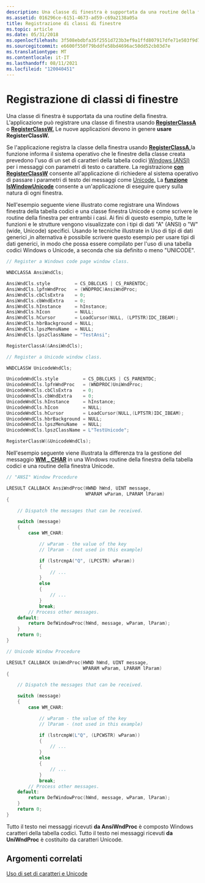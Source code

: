 ```yaml
---
description: Una classe di finestra è supportata da una routine della finestra. L'applicazione può registrare una classe di finestra usando RegisterClassA o RegisterClassW. Le nuove applicazioni devono in genere usare RegisterClassW.
ms.assetid: 016296ce-6151-4673-ad59-c69a2138a05a
title: Registrazione di classi di finestre
ms.topic: article
ms.date: 05/31/2018
ms.openlocfilehash: 3f508ebdbfa35f2551d723b3ef9a1ffd807917dfe71e503f9d77b2e8fdb136f2
ms.sourcegitcommit: e6600f550f79bddfe58bd4696ac50dd52cb03d7e
ms.translationtype: MT
ms.contentlocale: it-IT
ms.lasthandoff: 08/11/2021
ms.locfileid: "120040451"
---
```

# <a name="registering-window-classes"></a>Registrazione di classi di finestre

Una classe di finestra è supportata da una routine della finestra. L'applicazione può registrare una classe di finestra usando [**RegisterClassA**](/windows/win32/api/winuser/nf-winuser-registerclassa) o [**RegisterClassW.**](/windows/win32/api/winuser/nf-winuser-registerclassa) Le nuove applicazioni devono in genere **usare RegisterClassW.**

Se l'applicazione registra la classe della finestra usando [**RegisterClassA,**](/windows/win32/api/winuser/nf-winuser-registerclassa)la funzione informa il sistema operativo che le finestre della classe creata prevedono l'uso di un set di caratteri della tabella codici [Windows (ANSI)](code-pages.md) per i messaggi con parametri di testo o carattere. La registrazione [**con RegisterClassW**](/windows/win32/api/winuser/nf-winuser-registerclassa) consente all'applicazione di richiedere al sistema operativo di passare i parametri di testo dei messaggi come [Unicode.](unicode.md) La [**funzione IsWindowUnicode**](/windows/win32/api/winuser/nf-winuser-iswindowunicode) consente a un'applicazione di eseguire query sulla natura di ogni finestra.

Nell'esempio seguente viene illustrato come registrare una Windows finestra della tabella codici e una classe finestra Unicode e come scrivere le routine della finestra per entrambi i casi. Ai fini di questo esempio, tutte le funzioni e le strutture vengono visualizzate con i tipi di dati "A" (ANSI) o "W" (wide, Unicode) specifici. Usando le tecniche illustrate in Uso di tipi di dati generici [,](using-generic-data-types.md)in alternativa è possibile scrivere questo esempio per usare tipi di dati generici, in modo che possa essere compilato per l'uso di una tabella codici Windows o Unicode, a seconda che sia definito o meno "UNICODE".


```C++
// Register a Windows code page window class.

WNDCLASSA AnsiWndCls;

AnsiWndCls.style         = CS_DBLCLKS | CS_PARENTDC;
AnsiWndCls.lpfnWndProc   = (WNDPROC)AnsiWndProc;
AnsiWndCls.cbClsExtra    = 0;
AnsiWndCls.cbWndExtra    = 0;
AnsiWndCls.hInstance     = hInstance;
AnsiWndCls.hIcon         = NULL;
AnsiWndCls.hCursor       = LoadCursor(NULL, (LPTSTR)IDC_IBEAM);
AnsiWndCls.hbrBackground = NULL;
AnsiWndCls.lpszMenuName  = NULL;
AnsiWndCls.lpszClassName = "TestAnsi";

RegisterClassA(&AnsiWndCls);

// Register a Unicode window class.

WNDCLASSW UnicodeWndCls;

UnicodeWndCls.style         = CS_DBLCLKS | CS_PARENTDC;
UnicodeWndCls.lpfnWndProc   = (WNDPROC)UniWndProc;
UnicodeWndCls.cbClsExtra    = 0;
UnicodeWndCls.cbWndExtra    = 0;
UnicodeWndCls.hInstance     = hInstance;
UnicodeWndCls.hIcon         = NULL;
UnicodeWndCls.hCursor       = LoadCursor(NULL,(LPTSTR)IDC_IBEAM);
UnicodeWndCls.hbrBackground = NULL;
UnicodeWndCls.lpszMenuName  = NULL;
UnicodeWndCls.lpszClassName = L"TestUnicode";

RegisterClassW(&UnicodeWndCls);
```



Nell'esempio seguente viene illustrata la differenza tra la gestione del messaggio [**WM \_ CHAR**](../inputdev/wm-char.md) in una Windows routine della finestra della tabella codici e una routine della finestra Unicode.


```C++
// "ANSI" Window Procedure

LRESULT CALLBACK AnsiWndProc(HWND hWnd, UINT message,
                             WPARAM wParam, LPARAM lParam)
{

    // Dispatch the messages that can be received.

    switch (message)
    {
        case WM_CHAR:

            // wParam - the value of the key
            // lParam - (not used in this example)

            if (lstrcmpA("Q", (LPCSTR) wParam))
            {
                // ...
            }
            else
            {
                // ...
            }
            break;
        // Process other messages.
    default:
        return DefWindowProc(hWnd, message, wParam, lParam);
    }
    return 0;
}

// Unicode Window Procedure

LRESULT CALLBACK UniWndProc(HWND hWnd, UINT message,
                            WPARAM wParam, LPARAM lParam)
{

    // Dispatch the messages that can be received.

    switch (message)
    {
        case WM_CHAR:

            // wParam - the value of the key
            // lParam - (not used in this example)

            if (lstrcmpW(L"Q", (LPCWSTR) wParam))
            {
                // ...
            }
            else
            {
                // ...
            }
            break;
        // Process other messages.
    default:
        return DefWindowProc(hWnd, message, wParam, lParam);
    }
    return 0;
}
```



Tutto il testo nei messaggi ricevuti **da AnsiWndProc** è composto Windows caratteri della tabella codici. Tutto il testo nei messaggi ricevuti **da UniWndProc** è costituito da caratteri Unicode.

## <a name="related-topics"></a>Argomenti correlati

<dl> <dt>

[Uso di set di caratteri e Unicode](using-unicode-and-character-sets.md)
</dt> </dl>

 

 
